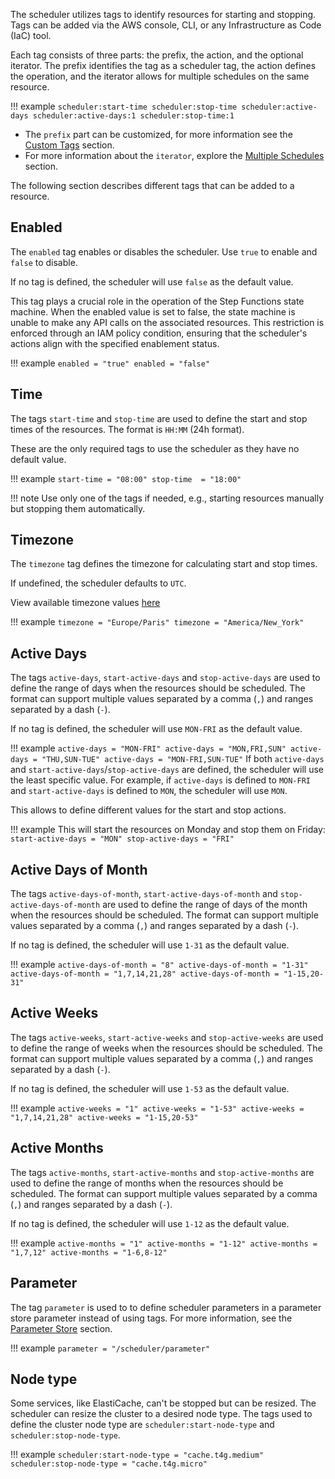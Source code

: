 The scheduler utilizes tags to identify resources for starting and stopping. Tags can be added via the AWS console, CLI, or any Infrastructure as Code (IaC) tool.

Each tag consists of three parts: the prefix, the action, and the optional iterator. The prefix identifies the tag as a scheduler tag, the action defines the operation, and the iterator allows for multiple schedules on the same resource.

!!! example
    ```
    scheduler:start-time
    scheduler:stop-time
    scheduler:active-days
    scheduler:active-days:1
    scheduler:stop-time:1
    ```

* The `prefix` part can be customized, for more information see the [Custom Tags](customization.md) section.
* For more information about the `iterator`, explore the [Multiple Schedules](multiple-schedules.md) section.

The following section describes different tags that can be added to a resource.

## Enabled

The `enabled` tag enables or disables the scheduler. Use `true` to enable and `false` to disable.

If no tag is defined, the scheduler will use `false` as the default value.

This tag plays a crucial role in the operation of the Step Functions state machine. When the enabled value is set to false, the state machine is unable to make any API calls on the associated resources. This restriction is enforced through an IAM policy condition, ensuring that the scheduler's actions align with the specified enablement status.

!!! example
    ```
    enabled = "true"
    enabled = "false"
    ```

## Time

The tags `start-time` and `stop-time` are used to define the start and stop times of the resources. The format is `HH:MM` (24h format).

These are the only required tags to use the scheduler as they have no default value.

!!! example
    ```
    start-time = "08:00"
    stop-time  = "18:00"
    ```

!!! note
    Use only one of the tags if needed, e.g., starting resources manually but stopping them automatically.

## Timezone

The `timezone` tag defines the timezone for calculating start and stop times.

If undefined, the scheduler defaults to `UTC`.

View available timezone values [here](https://en.wikipedia.org/wiki/List_of_tz_database_time_zones)

!!! example
    ```
    timezone = "Europe/Paris"
    timezone = "America/New_York"
    ```

## Active Days

The tags `active-days`, `start-active-days` and `stop-active-days` are used to define the range of days when the resources should be scheduled. The format can support multiple values separated by a comma (`,`) and ranges separated by a dash (`-`).

If no tag is defined, the scheduler will use `MON-FRI` as the default value.

!!! example
    ```
    active-days = "MON-FRI"
    active-days = "MON,FRI,SUN"
    active-days = "THU,SUN-TUE"
    active-days = "MON-FRI,SUN-TUE"
    ```
If both `active-days` and `start-active-days`/`stop-active-days` are defined, the scheduler will use the least specific value. For example, if `active-days` is defined to `MON-FRI` and `start-active-days` is defined to `MON`, the scheduler will use `MON`.

This allows to define different values for the start and stop actions.

!!! example
    This will start the resources on Monday and stop them on Friday:
    ```
    start-active-days = "MON"
    stop-active-days = "FRI"
    ```

## Active Days of Month

The tags `active-days-of-month`, `start-active-days-of-month` and `stop-active-days-of-month` are used to define the range of days of the month when the resources should be scheduled. The format can support multiple values separated by a comma (`,`) and ranges separated by a dash (`-`).

If no tag is defined, the scheduler will use `1-31` as the default value.

!!! example
    ```
    active-days-of-month = "8"
    active-days-of-month = "1-31"
    active-days-of-month = "1,7,14,21,28"
    active-days-of-month = "1-15,20-31"
    ```

## Active Weeks

The tags `active-weeks`, `start-active-weeks` and `stop-active-weeks` are used to define the range of weeks when the resources should be scheduled. The format can support multiple values separated by a comma (`,`) and ranges separated by a dash (`-`).

If no tag is defined, the scheduler will use `1-53` as the default value.

!!! example
    ```
    active-weeks = "1"
    active-weeks = "1-53"
    active-weeks = "1,7,14,21,28"
    active-weeks = "1-15,20-53"
    ```

## Active Months

The tags `active-months`, `start-active-months` and `stop-active-months` are used to define the range of months when the resources should be scheduled. The format can support multiple values separated by a comma (`,`) and ranges separated by a dash (`-`).

If no tag is defined, the scheduler will use `1-12` as the default value.

!!! example
    ```
    active-months = "1"
    active-months = "1-12"
    active-months = "1,7,12"
    active-months = "1-6,8-12"
    ```

## Parameter

The tag `parameter` is used to to define scheduler parameters in a parameter store parameter instead of using tags. For more information, see the [Parameter Store](parameter-store.md) section.

!!! example
    ```
    parameter = "/scheduler/parameter"
    ```

## Node type

Some services, like ElastiCache, can't be stopped but can be resized. The scheduler can resize the cluster to a desired node type. The tags used to define the cluster node type are `scheduler:start-node-type` and `scheduler:stop-node-type`.

!!! example
    ```
    scheduler:start-node-type = "cache.t4g.medium"
    scheduler:stop-node-type = "cache.t4g.micro"
    ```
